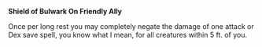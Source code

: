 **Shield of Bulwark On Friendly Ally**

Once per long rest you may completely negate the damage of one attack or Dex save spell, you know what I mean, for all creatures within 5 ft. of you.